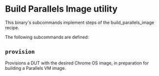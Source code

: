 # Build Parallels Image utility

This binary's subcommands implement steps of the build_parallels_image recipe.

The following subcommands are defined:

## `provision`

Provisions a DUT with the desired Chrome OS image, in preparation for building a
Parallels VM image.
